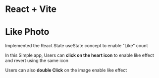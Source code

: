 # React + Vite

<h1>Like Photo</h1>
<p>Implemented the React State useState concept to enable "Like" count</p>
<p>In this Simple app, Users can <b>click on the heart icon</b> to enable like effect and revert using the same icon</p>
<p>Users can also <b>double Click</b> on the image enable like effect</p>
